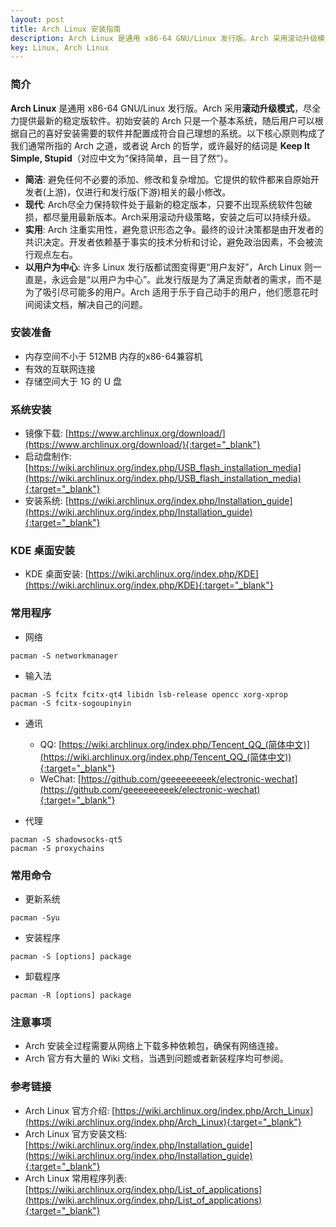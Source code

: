 ```yaml
---
layout: post
title: Arch Linux 安装指南
description: Arch Linux 是通用 x86-64 GNU/Linux 发行版。Arch 采用滚动升级模式，尽全力提供最新的稳定版软件，用户可以根据自己的喜好安装需要的软件并配置成符合自己理想的系统。
key: Linux, Arch Linux
---
```


### 简介
**Arch Linux** 是通用 x86-64 GNU/Linux 发行版。Arch 采用**滚动升级模式**，尽全力提供最新的稳定版软件。初始安装的 Arch 只是一个基本系统，随后用户可以根据自己的喜好安装需要的软件并配置成符合自己理想的系统。以下核心原则构成了我们通常所指的 Arch 之道，或者说 Arch 的哲学，或许最好的结词是 **Keep It Simple, Stupid**（对应中文为“保持简单，且一目了然”）。
- **简洁**: 避免任何不必要的添加、修改和复杂增加。它提供的软件都来自原始开发者(上游)，仅进行和发行版(下游)相关的最小修改。
- **现代**: Arch尽全力保持软件处于最新的稳定版本，只要不出现系统软件包破损，都尽量用最新版本。Arch采用滚动升级策略，安装之后可以持续升级。
- **实用**: Arch 注重实用性，避免意识形态之争。最终的设计决策都是由开发者的共识决定。开发者依赖基于事实的技术分析和讨论，避免政治因素，不会被流行观点左右。
- **以用户为中心**: 许多 Linux 发行版都试图变得更“用户友好”，Arch Linux 则一直是，永远会是“以用户为中心”。此发行版是为了满足贡献者的需求，而不是为了吸引尽可能多的用户。Arch 适用于乐于自己动手的用户，他们愿意花时间阅读文档，解决自己的问题。

### 安装准备
- 内存空间不小于 512MB 内存的x86-64兼容机
- 有效的互联网连接
- 存储空间大于 1G 的 U 盘

### 系统安装
- 镜像下载: [https://www.archlinux.org/download/](https://www.archlinux.org/download/){:target="_blank"}
- 启动盘制作: [https://wiki.archlinux.org/index.php/USB_flash_installation_media](https://wiki.archlinux.org/index.php/USB_flash_installation_media){:target="_blank"}
- 安装系统: [https://wiki.archlinux.org/index.php/Installation_guide](https://wiki.archlinux.org/index.php/Installation_guide){:target="_blank"}

### KDE 桌面安装
- KDE 桌面安装: [https://wiki.archlinux.org/index.php/KDE](https://wiki.archlinux.org/index.php/KDE){:target="_blank"}

### 常用程序
- 网络
```
pacman -S networkmanager
```

- 输入法
```
pacman -S fcitx fcitx-qt4 libidn lsb-release opencc xorg-xprop
pacman -S fcitx-sogoupinyin
```

- 通讯
  - QQ: [https://wiki.archlinux.org/index.php/Tencent_QQ_(简体中文)](https://wiki.archlinux.org/index.php/Tencent_QQ_(简体中文)){:target="_blank"}
  - WeChat: [https://github.com/geeeeeeeeek/electronic-wechat](https://github.com/geeeeeeeeek/electronic-wechat){:target="_blank"}

- 代理
```
pacman -S shadowsocks-qt5
pacman -S proxychains
```

### 常用命令
- 更新系统
```
pacman -Syu
```
- 安装程序
```
pacman -S [options] package
```
- 卸载程序
```
pacman -R [options] package
```

### 注意事项
- Arch 安装全过程需要从网络上下载多种依赖包，确保有网络连接。
- Arch 官方有大量的 Wiki 文档，当遇到问题或者新装程序均可参阅。

### 参考链接
- Arch Linux 官方介绍: [https://wiki.archlinux.org/index.php/Arch_Linux](https://wiki.archlinux.org/index.php/Arch_Linux){:target="_blank"}
- Arch Linux 官方安装文档: [https://wiki.archlinux.org/index.php/Installation_guide](https://wiki.archlinux.org/index.php/Installation_guide){:target="_blank"}
- Arch Linux 常用程序列表: [https://wiki.archlinux.org/index.php/List_of_applications](https://wiki.archlinux.org/index.php/List_of_applications){:target="_blank"}